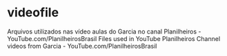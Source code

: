 # videofile
Arquivos utilizados nas vídeo aulas do Garcia no canal Planilheiros - YouTube.com/PlanilheirosBrasil
Files used in YouTube Planilheiros Channel videos from Garcia - YouTube.com/PlanilheirosBrasil
